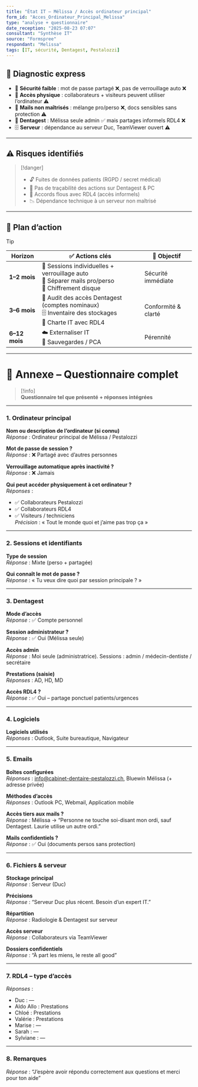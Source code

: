 ```yaml
---
title: "État IT – Mélissa / Accès ordinateur principal"
form_id: "Acces_Ordinateur_Principal_Melissa"
type: "analyse + questionnaire"
date_reception: "2025-08-23 07:07"
consultant: "Synthèse IT"
source: "Formspree"
respondant: "Melissa"
tags: [IT, sécurité, Dentagest, Pestalozzi]
---
```


## 🔎 Diagnostic express
- 🔐 **Sécurité faible** : mot de passe partagé ❌, pas de verrouillage auto ❌  
- 👥 **Accès physique** : collaborateurs + visiteurs peuvent utiliser l’ordinateur ⚠️  
- 📧 **Mails non maîtrisés** : mélange pro/perso ❌, docs sensibles sans protection ⚠️  
- 🦷 **Dentagest** : Mélissa seule admin ✅ mais partages informels RDL4 ❌  
- 🗄️ **Serveur** : dépendance au serveur Duc, TeamViewer ouvert ⚠️  

---

## ⚠️ Risques identifiés
> [!danger]  
> - 🔓 Fuites de données patients (RGPD / secret médical)  
> - 👣 Pas de traçabilité des actions sur Dentagest & PC  
> - 🤝 Accords flous avec RDL4 (accès informels)  
> - 📉 Dépendance technique à un serveur non maîtrisé  

---

## 🎯 Plan d’action
> [!tip]  
> | Horizon | ✅ Actions clés | 🎯 Objectif |
> |---------|----------------|-------------|
> | **1–2 mois** | 🔑 Sessions individuelles + verrouillage auto<br>📧 Séparer mails pro/perso<br>💾 Chiffrement disque | Sécurité immédiate |
> | **3–6 mois** | 🦷 Audit des accès Dentagest (comptes nominaux)<br>🗄️ Inventaire des stockages<br>🤝 Charte IT avec RDL4 | Conformité & clarté |
> | **6–12 mois** | ☁️ Externaliser IT<br>📂 Sauvegardes / PCA | Pérennité |

---

# 📎 Annexe – Questionnaire complet

> [!info]  
> **Questionnaire tel que présenté + réponses intégrées**  

---

### 1. Ordinateur principal
**Nom ou description de l’ordinateur (si connu)**  
*Réponse* : Ordinateur principal de Mélissa / Pestalozzi  

**Mot de passe de session ?**  
*Réponse* : ❌ Partagé avec d’autres personnes  

**Verrouillage automatique après inactivité ?**  
*Réponse* : ❌ Jamais  

**Qui peut accéder physiquement à cet ordinateur ?**  
*Réponses* :  
- ✅ Collaborateurs Pestalozzi  
- ✅ Collaborateurs RDL4  
- ✅ Visiteurs / techniciens  
*Précision* : « Tout le monde quoi et j’aime pas trop ça »  

---

### 2. Sessions et identifiants
**Type de session**  
*Réponse* : Mixte (perso + partagée)  

**Qui connaît le mot de passe ?**  
*Réponse* : « Tu veux dire quoi par session principale ? »  

---

### 3. Dentagest
**Mode d’accès**  
*Réponse* : ✅ Compte personnel  

**Session administrateur ?**  
*Réponse* : ✅ Oui (Mélissa seule)  

**Accès admin**  
*Réponse* : Moi seule (administratrice). Sessions : admin / médecin-dentiste / secrétaire  

**Prestations (saisie)**  
*Réponses* : AD, HD, MD  

**Accès RDL4 ?**  
*Réponse* : ✅ Oui – partage ponctuel patients/urgences  

---

### 4. Logiciels
**Logiciels utilisés**  
*Réponses* : Outlook, Suite bureautique, Navigateur  

---

### 5. Emails
**Boîtes configurées**  
*Réponses* : info@cabinet-dentaire-pestalozzi.ch, Bluewin Mélissa (+ adresse privée)  

**Méthodes d’accès**  
*Réponses* : Outlook PC, Webmail, Application mobile  

**Accès tiers aux mails ?**  
*Réponse* : Mélissa → “Personne ne touche soi-disant mon ordi, sauf Dentagest. Laurie utilise un autre ordi.”  

**Mails confidentiels ?**  
*Réponse* : ✅ Oui (documents persos sans protection)  

---

### 6. Fichiers & serveur
**Stockage principal**  
*Réponse* : Serveur (Duc)  

**Précisions**  
*Réponse* : “Serveur Duc plus récent. Besoin d’un expert IT.”  

**Répartition**  
*Réponse* : Radiologie & Dentagest sur serveur  

**Accès serveur**  
*Réponse* : Collaborateurs via TeamViewer  

**Dossiers confidentiels**  
*Réponse* : “À part les miens, le reste all good”  

---

### 7. RDL4 – type d’accès
*Réponses* :  
- Duc : —  
- Aldo Allo : Prestations  
- Chloé : Prestations  
- Valérie : Prestations  
- Marise : —  
- Sarah : —  
- Sylviane : —  

---

### 8. Remarques
*Réponse* : “J’espère avoir répondu correctement aux questions et merci pour ton aide”  
